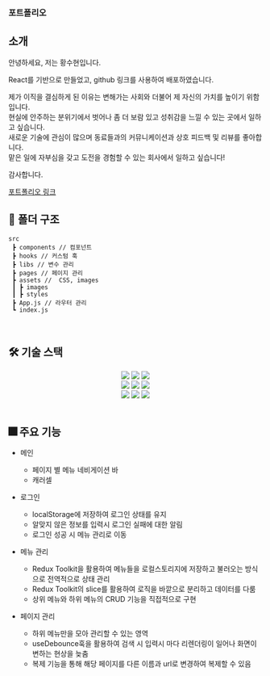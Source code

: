 ### 포트폴리오

## 소개

안녕하세요, 저는 황수현입니다.

React를 기반으로 만들었고, github 링크를 사용하여 배포하였습니다.

제가 이직을 결심하게 된 이유는 변해가는 사회와 더불어 제 자신의 가치를 높이기 위함입니다.  
현실에 안주하는 분위기에서 벗어나 좀 더 보람 있고 성취감을 느낄 수 있는 곳에서 일하고 싶습니다.  
새로운 기술에 관심이 많으며 동료들과의 커뮤니케이션과 상호 피드백 및 리뷰를 좋아합니다.  
맡은 일에 자부심을 갖고 도전을 경험할 수 있는 회사에서 일하고 싶습니다!

감사합니다.

[포트폴리오 링크](https://definitely92.github.io/react-portfolio/)

## 📁 폴더 구조

```
src
 ┣ components // 컴포넌트
 ┣ hooks // 커스텀 훅
 ┣ libs // 변수 관리
 ┣ pages // 페이지 관리
 ┣ assets //  CSS, images
 ┃ ┣ images
 ┃ ┣ styles
 ┣ App.js // 라우터 관리
 ┗ index.js
```

<br>

## 🛠️ 기술 스택

<div align="center">
<img src="https://img.shields.io/badge/HTML5-E34F26?style=plastic&logo=HTML5&logoColor=E34F26" />
<img src="https://img.shields.io/badge/SCSS-1572B6?style=plastic&logo=CSS3&logoColor=1572B6" />
<img src="https://img.shields.io/badge/JavaScript-F7DF1E?style=plastic&logo=JavaScript&logoColor=F7DF1E" />
</div>

<div align="center">
<img src="https://img.shields.io/badge/React-18.2.0-61DAFB?style=plastic&logo=React&logoColor=61DAFB" />
<img src="https://img.shields.io/badge/React Router-6.14.2-CA4245?style=plastic&logo=React Router&logoColor=CA4245" />
<img src="https://img.shields.io/badge/styled components-6.0.6-DB7093?style=plastic&logo=styled-components&logoColor=DB7093" />
</div>

<div align="center">
<img src="https://img.shields.io/badge/Eslint-8.45.0-4B32C3?style=plastic&logo=Eslint&logoColor=4B32C3" />
<img src="https://img.shields.io/badge/Prettier-3.0.0-F7B93E?style=plastic&logo=Prettier&logoColor=#F7B93E" />
<img src="https://img.shields.io/badge/SVG-528DD7?style=plastic&logo=Font Awesome&logoColor=528DD7" />
</div>

<br>

## 🎆 주요 기능

- 메인

  - 페이지 별 메뉴 네비게이션 바
  - 캐러셀

- 로그인

  - localStorage에 저장하여 로그인 상태를 유지
  - 알맞지 않은 정보를 입력시 로그인 실패에 대한 알림
  - 로그인 성공 시 메뉴 관리로 이동

- 메뉴 관리

  - Redux Toolkit을 활용하여 메뉴들을 로컬스토리지에 저장하고 불러오는 방식으로 전역적으로 상태 관리
  - Redux Toolkit의 slice를 활용하여 로직을 바깥으로 분리하고 데이터를 다룸
  - 상위 메뉴와 하위 메뉴의 CRUD 기능을 직접적으로 구현

- 페이지 관리
  - 하위 메뉴만을 모아 관리할 수 있는 영역
  - useDebounce훅을 활용하여 검색 시 입력시 마다 리렌더링이 일어나 화면이 변하는 현상을 늦춤
  - 복제 기능을 통해 해당 페이지를 다른 이름과 url로 변경하여 복제할 수 있음
